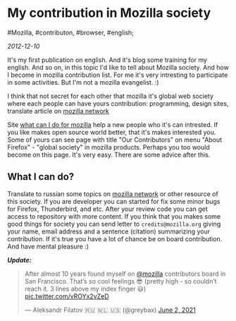 # My contribution in Mozilla society

#Mozilla, #contributon, #browser, #english;

_2012-12-10_

It's my first publication on english. And it's blog some training for my english. And so on, in this topic I'd like to tell about Mozilla society. And how I become in mozilla contribution list. For me it's very intresting to participate in some activities. But I'm not a mozilla evangelist. :) 

I think that not secret for each other that mozilla it's global web society where each people can have yours contribution: programming, design sites, translate article on [mozilla network](https://developer.mozilla.org/ru/)

Site [what can I do for mozilla](https://whatcanidoformozilla.org/) help a new people who it's can intrested. If you like makes open source world better, that it's makes interested you. Some of yours can see page with title "Our Contributors" on menu "About Firefox" - "global society" in mozilla products. Perhaps you too would become on this page. It's very easy. There are some advice after this.

## What I can do?

Translate to russian some topics on [mozilla network](https://developer.mozilla.org/ru/) or other resource of this society. If you are developer you can started for fix some minor bugs for Firefox, Thunderbird, and etc. After your review code you can get access to repository with more content. If you think that you makes some good things for society you can send letter to ```credits@mozilla.org``` giving your name, email address and a sentence (citation) summarizing your contribution. If it's true you have a lot of chance be on board contribution. And have mental pleasure :)

**_Update:_**

<blockquote class="twitter-tweet"><p lang="en" dir="ltr">After almost 10 years found myself on <a href="https://twitter.com/mozilla?ref_src=twsrc%5Etfw">@mozilla</a> contributors board in San Francisco. That’s so cool feelings 😎 (pretty high - so couldn’t reach it. 3 lines above my index finger 😃) <a href="https://t.co/vROYx2vZeD">pic.twitter.com/vROYx2vZeD</a></p>&mdash; Aleksandr Filatov 🇷🇺 🇳🇱 🇺🇸 (@greybax) <a href="https://twitter.com/greybax/status/1400181646024876034?ref_src=twsrc%5Etfw">June 2, 2021</a></blockquote> <script async src="https://platform.twitter.com/widgets.js" charset="utf-8"></script>
